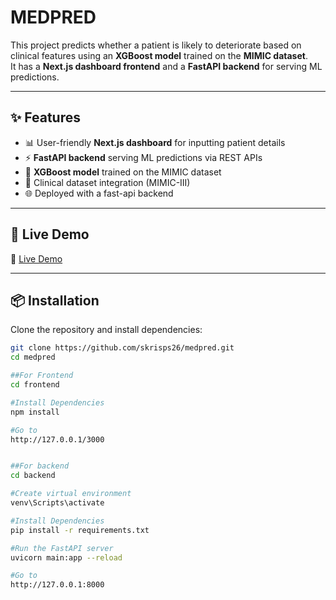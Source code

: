# MEDPRED

This project predicts whether a patient is likely to deteriorate based on clinical features using an **XGBoost model** trained on the **MIMIC dataset**.  
It has a **Next.js dashboard frontend** and a **FastAPI backend** for serving ML predictions.


---

## ✨ Features
- 📊 User-friendly **Next.js dashboard** for inputting patient details
- ⚡ **FastAPI backend** serving ML predictions via REST APIs
- 🤖 **XGBoost model** trained on the MIMIC dataset
- 🧪 Clinical dataset integration (MIMIC-III)
- 🌐 Deployed with a fast-api backend

---

## 🚀 Live Demo
🔗 [Live Demo](https://medpred.vercel.app)  

---
## 📦 Installation

Clone the repository and install dependencies:

```bash
git clone https://github.com/skrisps26/medpred.git
cd medpred

##For Frontend
cd frontend

#Install Dependencies
npm install

#Go to
http://127.0.0.1/3000


##For backend
cd backend

#Create virtual environment
venv\Scripts\activate

#Install Dependencies
pip install -r requirements.txt

#Run the FastAPI server
uvicorn main:app --reload

#Go to
http://127.0.0.1:8000



